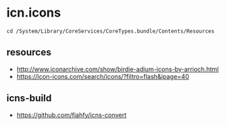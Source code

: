 # icn.icons

```shell
cd /System/Library/CoreServices/CoreTypes.bundle/Contents/Resources
```

## resources
- http://www.iconarchive.com/show/birdie-adium-icons-by-arrioch.html
- https://icon-icons.com/search/icons/?filtro=flash&ipage=40

## icns-build
- https://github.com/fiahfy/icns-convert
